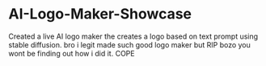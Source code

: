 # AI-Logo-Maker-Showcase
Created a live AI logo maker the creates a logo based on text prompt using stable diffusion. bro i legit made such good logo maker but RIP bozo you wont be finding out how i did it. COPE
